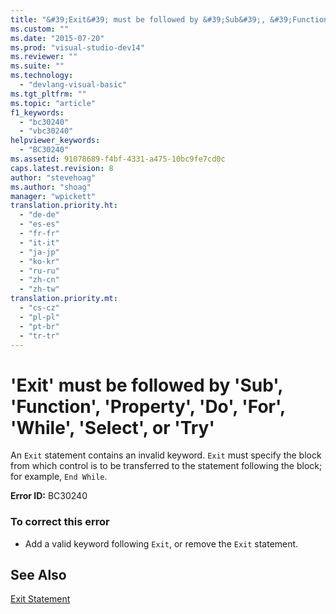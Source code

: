 ```yaml
---
title: "&#39;Exit&#39; must be followed by &#39;Sub&#39;, &#39;Function&#39;, &#39;Property&#39;, &#39;Do&#39;, &#39;For&#39;, &#39;While&#39;, &#39;Select&#39;, or &#39;Try&#39;"
ms.custom: ""
ms.date: "2015-07-20"
ms.prod: "visual-studio-dev14"
ms.reviewer: ""
ms.suite: ""
ms.technology: 
  - "devlang-visual-basic"
ms.tgt_pltfrm: ""
ms.topic: "article"
f1_keywords: 
  - "bc30240"
  - "vbc30240"
helpviewer_keywords: 
  - "BC30240"
ms.assetid: 91078689-f4bf-4331-a475-10bc9fe7cd0c
caps.latest.revision: 8
author: "stevehoag"
ms.author: "shoag"
manager: "wpickett"
translation.priority.ht: 
  - "de-de"
  - "es-es"
  - "fr-fr"
  - "it-it"
  - "ja-jp"
  - "ko-kr"
  - "ru-ru"
  - "zh-cn"
  - "zh-tw"
translation.priority.mt: 
  - "cs-cz"
  - "pl-pl"
  - "pt-br"
  - "tr-tr"
---
```

# &#39;Exit&#39; must be followed by &#39;Sub&#39;, &#39;Function&#39;, &#39;Property&#39;, &#39;Do&#39;, &#39;For&#39;, &#39;While&#39;, &#39;Select&#39;, or &#39;Try&#39;
An `Exit` statement contains an invalid keyword. `Exit` must specify the block from which control is to be transferred to the statement following the block; for example, `End While`.  
  
 **Error ID:** BC30240  
  
### To correct this error  
  
-   Add a valid keyword following `Exit`, or remove the `Exit` statement.  
  
## See Also  
 [Exit Statement](../../visual-basic/language-reference/statements/exit-statement.md)